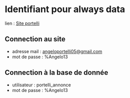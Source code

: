 # Identifiant pour always data

lien : [Site portelli](http://portelli.alwaysdata.net/annonces/)

## Connection au site
- adresse mail : angeloportelli05@gmail.com
- mot de passe : %Angelo13

## Connection à la base de donnée
- utilisateur : portelli_annonce
- mot de passe : %Angelo13